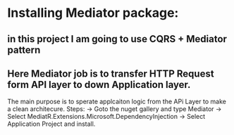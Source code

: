# Installing Mediator package:
## in this project I am going to use CQRS + Mediator pattern 
## Here Mediator job is to transfer HTTP Request form API layer to down Application layer.
The main purpose is to sperate applcaiton logic from the APi Layer to make a clean architecure. 
 Steps: 
    -> Goto the nuget gallery and type Mediator
    -> Select 
        MediatR.Extensions.Microsoft.DependencyInjection
    -> Select Application Project and install. 

